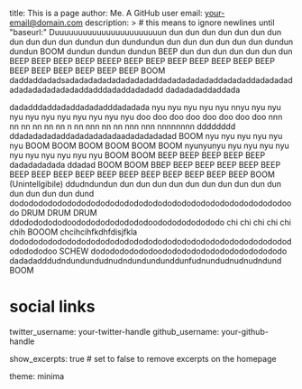 title: This is a page
author: Me. A GitHub user
email: your-email@domain.com
description: > # this means to ignore newlines until "baseurl:"
  Duuuuuuuuuuuuuuuuuuuuuuun dun dun dun dun dun dun dun dun dun dun dun dundun dun dundundun dun dun dun dun dun dun dundun dundun BOOM dundun dundun dundun BEEP dun dun dun dun dun dun dun BEEP BEEP BEEP BEEP BEEEP BEEP BEEP BEEP BEEP BEEP BEEP BEEP BEEP BEEP BEEP BEEP BEEP BEEP BOOM daddaddadadsadadadadadadadadadaddadadadadadaddadadaddadadadadadadadadadadadaddadddadaddadadadd dadadadaddaddada

dadadddaddadaddadadadddadadada nyu nyu nyu nyu nyu nnyu nyu nyu nyu nyu nyu nyu nyu nyu nyu nyu doo doo doo doo doo doo doo doo nnn nn nn nn nn nn n nn nnn nn nn nnn nnn nnnnnnnn dddddddd ddadadadadaddadadadadadaadadadadadad BOOM nyu nyu nyu nyu nyu nyu BOOM BOOM BOOM BOOM BOOM BOOM nyunyunyu nyu nyu nyu nyu nyu nyu nyu nyu nyu nyu BOOM BOOM BEEP BEEP BEEP BEEP BEEP dadadadadada ddadad BOOM BOOM BBEP BEEP BEEP BEEP BEEP BEEP BEEP BEEP BEEP BEEP BEEP BEEP BEEP BEEP BEEP BEEP BEEP BOOM (Unintellgibile) ddudndundun dun dun dun dun dun dun dun dun dun dun dun dun dun dun dund dododododododododododododododododododododododododododododoodo DRUM DRUM DRUM ddodododododoododododododododoodododododododo chi chi chi chi chi chih BOOOM chcihcihfkdhfdisjfkla dodododododododododododododododododododododododododododododododododoo SCHEW dododododododoodododododododododododododo dadadadddudndundundudnudndundundunddunfudnundudnudnudndund BOOM

# social links
twitter_username: your-twitter-handle
github_username:  your-github-handle

show_excerpts: true # set to false to remove excerpts on the homepage

theme: minima
